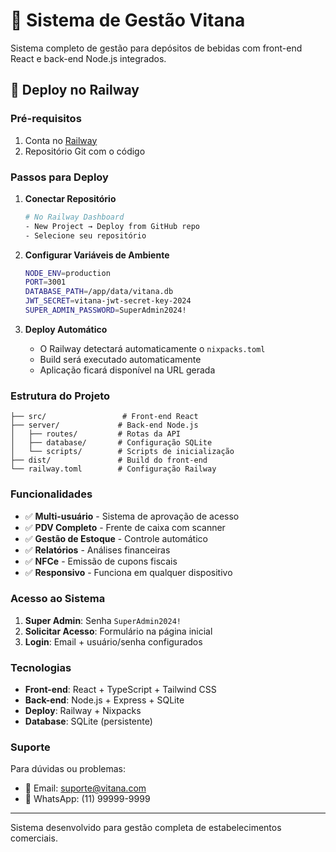 # 🏪 Sistema de Gestão Vitana

Sistema completo de gestão para depósitos de bebidas com front-end React e back-end Node.js integrados.

## 🚀 Deploy no Railway

### Pré-requisitos
1. Conta no [Railway](https://railway.app)
2. Repositório Git com o código

### Passos para Deploy

1. **Conectar Repositório**
   ```bash
   # No Railway Dashboard
   - New Project → Deploy from GitHub repo
   - Selecione seu repositório
   ```

2. **Configurar Variáveis de Ambiente**
   ```bash
   NODE_ENV=production
   PORT=3001
   DATABASE_PATH=/app/data/vitana.db
   JWT_SECRET=vitana-jwt-secret-key-2024
   SUPER_ADMIN_PASSWORD=SuperAdmin2024!
   ```

3. **Deploy Automático**
   - O Railway detectará automaticamente o `nixpacks.toml`
   - Build será executado automaticamente
   - Aplicação ficará disponível na URL gerada

### Estrutura do Projeto

```
├── src/                 # Front-end React
├── server/             # Back-end Node.js
│   ├── routes/         # Rotas da API
│   ├── database/       # Configuração SQLite
│   └── scripts/        # Scripts de inicialização
├── dist/               # Build do front-end
└── railway.toml        # Configuração Railway
```

### Funcionalidades

- ✅ **Multi-usuário** - Sistema de aprovação de acesso
- ✅ **PDV Completo** - Frente de caixa com scanner
- ✅ **Gestão de Estoque** - Controle automático
- ✅ **Relatórios** - Análises financeiras
- ✅ **NFCe** - Emissão de cupons fiscais
- ✅ **Responsivo** - Funciona em qualquer dispositivo

### Acesso ao Sistema

1. **Super Admin**: Senha `SuperAdmin2024!`
2. **Solicitar Acesso**: Formulário na página inicial
3. **Login**: Email + usuário/senha configurados

### Tecnologias

- **Front-end**: React + TypeScript + Tailwind CSS
- **Back-end**: Node.js + Express + SQLite
- **Deploy**: Railway + Nixpacks
- **Database**: SQLite (persistente)

### Suporte

Para dúvidas ou problemas:
- 📧 Email: suporte@vitana.com
- 📱 WhatsApp: (11) 99999-9999

---

Sistema desenvolvido para gestão completa de estabelecimentos comerciais.